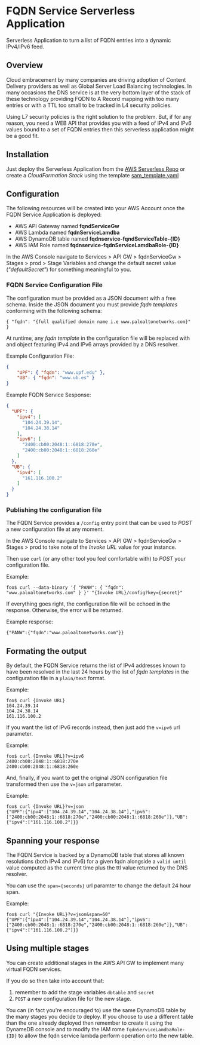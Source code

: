 # FQDN Service Serverless Application
Serverless Application to turn a list of FQDN entries into a dynamic IPv4/IPv6 feed.

## Overview

Cloud embracement by many companies are driving adoption of Content Delivery providers as well as Global Server Load Balancing technologies. In many occasions the DNS service is at the very bottom layer of the stack of these technology providing FQDN to A Record mapping with too many entries or with a TTL too small to be tracked in L4 security policies.

Using L7 security policies is the right solution to the problem. But, if for any reason, you need a WEB API that provides you with a feed of IPv4 and IPv6 values bound to a set of FQDN entries then this serverless application might be a good fit.

## Installation

Just deploy the Serverless Application from the [AWS Serverless Repo](https://serverlessrepo.aws.amazon.com/#/applications/arn:aws:serverlessrepo:us-east-1:298629197879:applications~fqdnService) or create a _CloudFormation Stack_ using the template [sam_template.yaml](https://github.com/PaloAltoNetworks/fqdn-service/blob/master/sam_template.yaml)

## Configuration

The following resources will be created into your AWS Account once the FQDN Service Application is deployed:
- AWS API Gateway named **fqndServiceGw**
- AWS Lambda named **fqdnServiceLamdba**
- AWS DynamoDB table named **fqdnservice-fqndServiceTable-{ID}**
- AWS IAM Role named **fqdnservice-fqdnServiceLamdbaRole-{ID}**

In the AWS Console navigate to Services > API GW > fqdnServiceGw > Stages > prod > Stage Variables and change the default secret value (*"defaultSecret"*) for something meaningful to you.

### FQDN Service Configuration File

The configuration must be provided as a JSON document with a free schema. Inside the JSON document you must provide *fqdn templates* conforming with the following schema:

`{ "fqdn": "{full qualified domain name i.e www.paloaltonetworks.com}" }`

At runtime, any *fqdn template* in the configuration file will be replaced with and object featuring IPv4 and IPv6 arrays provided by a DNS resolver.

Example Configuration File:

```json
{
    "UPF": { "fqdn": "www.upf.edu" },
    "UB": { "fqdn": "www.ub.es" }
}
```

Example FQDN Service Sesponse:
```json
{
  "UPF": {
    "ipv4": [
      "104.24.39.14",
      "104.24.38.14"
    ],
    "ipv6": [
      "2400:cb00:2048:1::6818:270e",
      "2400:cb00:2048:1::6818:260e"
    ]
  },
  "UB": {
    "ipv4": [
      "161.116.100.2"
    ]
  }
}
```

### Publishing the configuration file

The FQDN Service provides a `/config` entry point that can be used to _POST_ a new configuration file at any moment.

In the AWS Console navigate to Services > API GW > fqdnServiceGw > Stages > prod to take note of the _Invoke URL_ value for your instance.

Then use `curl` (or any other tool you feel comfortable with) to _POST_ your configuration file.

Example:
```console
foo$ curl --data-binary '{ "PANW": { "fqdn": "www.paloaltonetworks.com" } }' "{Invoke URL}/config?key={secret}"
```

If everything goes right, the configuration file will be echoed in the response. Otherwise, the error will be returned.

Example response:
```console
{"PANW":{"fqdn":"www.paloaltonetworks.com"}}
```

## Formating the output

By default, the FQDN Service returns the list of IPv4 addresses known to have been resolved in the last 24 hours by the list of *fqdn templates* in the configuration file in a `plain/text` format.

Example:
```console
foo$ curl {Invoke URL}
104.24.39.14
104.24.38.14
161.116.100.2
```

If you want the list of IPv6 records instead, then just add the `v=ipv6` url parameter.

Example:
```console
foo$ curl {Invoke URL}?v=ipv6
2400:cb00:2048:1::6818:270e
2400:cb00:2048:1::6818:260e
```

And, finally, if you want to get the original JSON configuration file transformed then use the `v=json` url parameter.

Example:
```console
foo$ curl {Invoke URL}?v=json
{"UPF":{"ipv4":["104.24.39.14","104.24.38.14"],"ipv6":["2400:cb00:2048:1::6818:270e","2400:cb00:2048:1::6818:260e"]},"UB":{"ipv4":["161.116.100.2"]}}
```

## Spanning your response

The FQDN Service is backed by a DynamoDB table that stores all known resolutions (both IPv4 and IPv6) for a given fqdn alongside a `valid until` value computed as the current time plus the ttl value returned by the DNS resolver.

You can use the `span={seconds}` url paramter to change the default 24 hour span.

Example:
```console
foo$ curl "{Invoke URL}?v=json&span=60"
{"UPF":{"ipv4":["104.24.39.14","104.24.38.14"],"ipv6":["2400:cb00:2048:1::6818:270e","2400:cb00:2048:1::6818:260e"]},"UB":{"ipv4":["161.116.100.2"]}}
```

## Using multiple stages

You can create additional stages in the AWS API GW to implement many virtual FQDN services.

If you do so then take into account that:

1. remember to add the stage variables `dbtable` and `secret`
2. `POST` a new configuration file for the new stage.

You can (in fact you're encouraged to) use the same DynamoDB table by the many stages you decide to deploy. If you choose to use a different table than the one already deployed then remember to create it using the DynameDB console and to modify the IAM rome `fqdnServiceLamdbaRole-{ID}` to allow the fqdn service lambda perform operation onto the new table.
